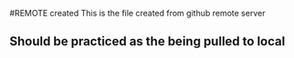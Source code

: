 #REMOTE created
This is the file created from github remote server

## Should be practiced as the being pulled to local
